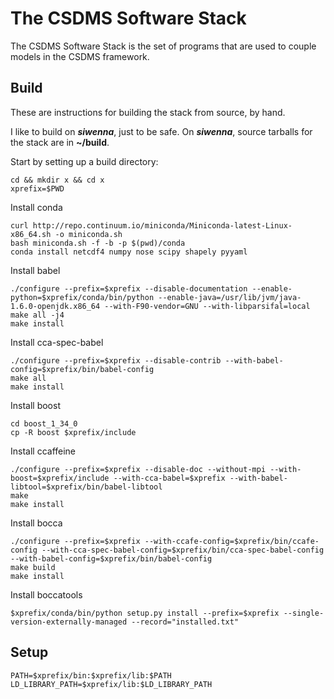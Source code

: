 # The CSDMS Software Stack

The CSDMS Software Stack is the set of programs
that are used to couple models
in the CSDMS framework.


## Build

These are instructions for building the stack from source, by hand.

I like to build on ***siwenna***, just to be safe.
On ***siwenna***,
source tarballs for the stack are in **~/build**.

Start by setting up a build directory:

    cd && mkdir x && cd x
	xprefix=$PWD

Install conda

    curl http://repo.continuum.io/miniconda/Miniconda-latest-Linux-x86_64.sh -o miniconda.sh
    bash miniconda.sh -f -b -p $(pwd)/conda
    conda install netcdf4 numpy nose scipy shapely pyyaml

Install babel

    ./configure --prefix=$xprefix --disable-documentation --enable-python=$xprefix/conda/bin/python --enable-java=/usr/lib/jvm/java-1.6.0-openjdk.x86_64 --with-F90-vendor=GNU --with-libparsifal=local
    make all -j4
    make install

Install cca-spec-babel

    ./configure --prefix=$xprefix --disable-contrib --with-babel-config=$xprefix/bin/babel-config
    make all
    make install

Install boost

    cd boost_1_34_0
    cp -R boost $xprefix/include

Install ccaffeine

    ./configure --prefix=$xprefix --disable-doc --without-mpi --with-boost=$xprefix/include --with-cca-babel=$xprefix --with-babel-libtool=$xprefix/bin/babel-libtool
    make
    make install

Install bocca

    ./configure --prefix=$xprefix --with-ccafe-config=$xprefix/bin/ccafe-config --with-cca-spec-babel-config=$xprefix/bin/cca-spec-babel-config --with-babel-config=$xprefix/bin/babel-config
    make build
    make install

Install boccatools

    $xprefix/conda/bin/python setup.py install --prefix=$xprefix --single-version-externally-managed --record="installed.txt"


## Setup


    PATH=$xprefix/bin:$xprefix/lib:$PATH
    LD_LIBRARY_PATH=$xprefix/lib:$LD_LIBRARY_PATH



